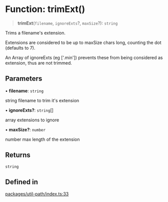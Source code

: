 # Function: trimExt()

> **trimExt**(`filename`, `ignoreExts`?, `maxSize`?): `string`

Trims a filename's extension.

Extensions are considered to be up to maxSize chars long, counting the dot (defaults to 7).

An Array of ignoreExts (eg ['.min']) prevents these from being considered as extension, thus are not trimmed.

## Parameters

• **filename**: `string`

string filename to trim it's extension

• **ignoreExts?**: `string`[]

array extensions to ignore

• **maxSize?**: `number`

number max length of the extension

## Returns

`string`

## Defined in

[packages/util-path/index.ts:33](https://github.com/andreisergiu98/baeta/blob/e352a1ec749c5b23df693f5f8373ac0b75347349/packages/util-path/index.ts#L33)
